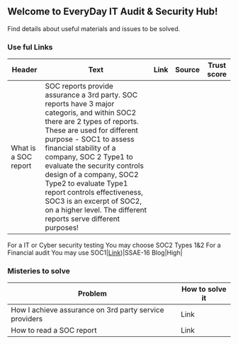 ## Welcome to EveryDay IT Audit & Security Hub!

Find details about useful materials and issues to be solved.

### Use ful Links

|Header|Text|Link|Source|Trust score|
|---|---|---|---|---|
|What is a SOC report|SOC reports provide assurance a 3rd party. SOC reports have 3 major categoris, and within SOC2 there are 2 types of reports. These are used for different purpose - SOC1 to assess financial stability of a company, SOC 2 Type1 to evaluate the security controls design of a company, SOC2 Type2 to evaluate Type1 report controls effectiveness, SOC3 is an excerpt of SOC2, on a higher level. The different reports serve different purposes!

For a IT or Cyber security testing You may choose SOC2 Types 1&2
For a Financial audit You may use SOC1|[Link](https://www.ssae-16.com/soc-1/))|SSAE-16 Blog|High|

### Misteries to solve

|Problem|How to solve it|
|---|---|
|How I achieve assurance on 3rd party service providers|Link|
|How to read a SOC report|Link|
